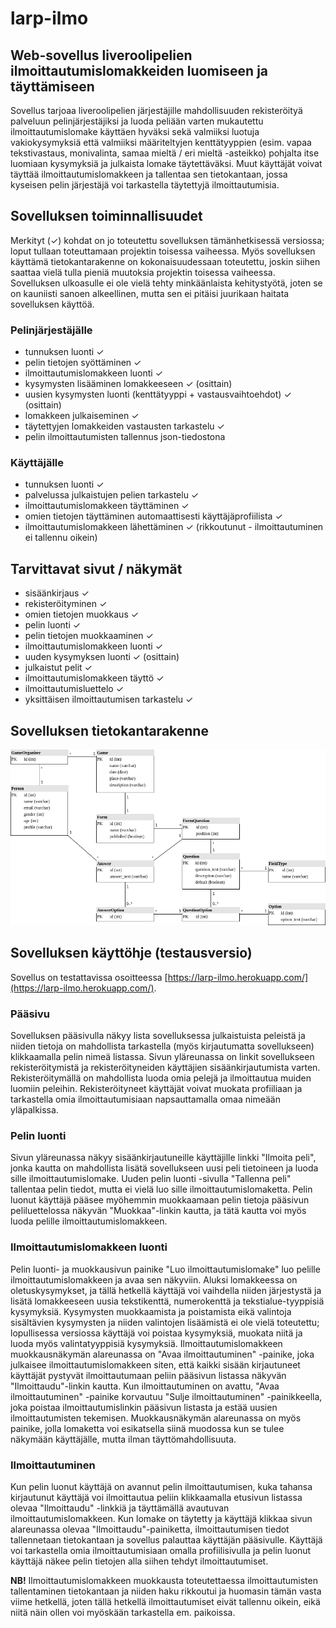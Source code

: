 # larp-ilmo

## Web-sovellus liveroolipelien ilmoittautumislomakkeiden luomiseen ja täyttämiseen

Sovellus tarjoaa liveroolipelien järjestäjille mahdollisuuden rekisteröityä palveluun pelinjärjestäjiksi ja luoda peliään varten mukautettu ilmoittautumislomake käyttäen hyväksi sekä valmiiksi luotuja vakiokysymyksiä että valmiiksi määriteltyjen kenttätyyppien (esim. vapaa tekstivastaus, monivalinta, samaa mieltä / eri mieltä -asteikko) pohjalta itse luomiaan kysymyksiä ja julkaista lomake täytettäväksi. Muut käyttäjät voivat täyttää ilmoittautumislomakkeen ja tallentaa sen tietokantaan, jossa kyseisen pelin järjestäjä voi tarkastella täytettyjä ilmoittautumisia.

## Sovelluksen toiminnallisuudet

Merkityt (&#x2713;) kohdat on jo toteutettu sovelluksen tämänhetkisessä versiossa; loput tullaan toteuttamaan projektin toisessa vaiheessa. Myös sovelluksen käyttämä tietokantarakenne on kokonaisuudessaan toteutettu, joskin siihen saattaa vielä tulla pieniä muutoksia projektin toisessa vaiheessa. Sovelluksen ulkoasulle ei ole vielä tehty minkäänlaista kehitystyötä, joten se on kauniisti sanoen alkeellinen, mutta sen ei pitäisi juurikaan haitata sovelluksen käyttöä.

### Pelinjärjestäjälle

- tunnuksen luonti &#x2713;
- pelin tietojen syöttäminen &#x2713;
- ilmoittautumislomakkeen luonti &#x2713;
- kysymysten lisääminen lomakkeeseen &#x2713; (osittain)
- uusien kysymysten luonti (kenttätyyppi + vastausvaihtoehdot) &#x2713; (osittain)
- lomakkeen julkaiseminen &#x2713;
- täytettyjen lomakkeiden vastausten tarkastelu &#x2713;
- pelin ilmoittautumisten tallennus json-tiedostona

### Käyttäjälle
- tunnuksen luonti &#x2713;
- palvelussa julkaistujen pelien tarkastelu &#x2713;
- ilmoittautumislomakkeen täyttäminen &#x2713; 
- omien tietojen täyttäminen automaattisesti käyttäjäprofiilista &#x2713;
- ilmoittautumislomakkeen lähettäminen &#x2713; (rikkoutunut - ilmoittautuminen ei tallennu oikein)

## Tarvittavat sivut / näkymät
- sisäänkirjaus &#x2713;
- rekisteröityminen &#x2713;
- omien tietojen muokkaus &#x2713;
- pelin luonti &#x2713;
- pelin tietojen muokkaaminen &#x2713;
- ilmoittautumislomakkeen luonti &#x2713;
- uuden kysymyksen luonti &#x2713; (osittain)
- julkaistut pelit &#x2713;
- ilmoittautumislomakkeen täyttö &#x2713;
- ilmoittautumisluettelo &#x2713;
- yksittäisen ilmoittautumisen tarkastelu &#x2713;

## Sovelluksen tietokantarakenne
![Database diagram](https://github.com/vmarttil/larp-ilmo/blob/main/images/larp-ilmo_2.png)

## Sovelluksen käyttöhje (testausversio)

Sovellus on testattavissa osoitteessa [https://larp-ilmo.herokuapp.com/](https://larp-ilmo.herokuapp.com/).

### Pääsivu

Sovelluksen pääsivulla näkyy lista sovelluksessa julkaistuista peleistä ja niiden tietoja on mahdollista
tarkastella (myös kirjautumatta sovellukseen) klikkaamalla pelin nimeä listassa. Sivun yläreunassa on linkit 
sovellukseen rekisteröitymistä ja rekisteröityneiden käyttäjien sisäänkirjautumista varten. Rekisteröitymällä
on mahdollista luoda omia pelejä ja ilmoittautua muiden luomiin peleihin. Rekisteröityneet käyttäjät voivat 
muokata profiiliaan ja tarkastella omia ilmoittautumisiaan napsauttamalla omaa nimeään yläpalkissa.

### Pelin luonti

Sivun yläreunassa näkyy sisäänkirjautuneille käyttäjille linkki "Ilmoita peli", jonka kautta on mahdollista lisätä
sovellukseen uusi peli tietoineen ja luoda sille ilmoittautumislomake. Uuden pelin luonti -sivulla "Tallenna peli" 
tallentaa pelin tiedot, mutta ei vielä luo sille ilmoittautumislomaketta. Pelin luonut käyttäjä pääsee myöhemmin 
muokkaamaan pelin tietoja pääsivun peliluettelossa näkyvän "Muokkaa"-linkin kautta, ja tätä kautta voi myös luoda 
pelille ilmoittautumislomakkeen. 

### Ilmoittautumislomakkeen luonti

Pelin luonti- ja muokkausivun painike "Luo ilmoittautumislomake" luo pelille ilmoittautumislomakkeen ja avaa sen
näkyviin. Aluksi lomakkeessa on oletuskysymykset, ja tällä hetkellä käyttäjä voi vaihdella niiden järjestystä ja 
lisätä lomakkeeseen uusia tekstikenttä, numerokenttä ja tekstialue-tyyppisiä kysymyksiä. Kysymysten muokkaamista 
ja poistamista eikä valintoja sisältävien kysymysten ja niiden valintojen lisäämistä ei ole vielä toteutettu; 
lopullisessa versiossa käyttäjä voi poistaa kysymyksiä, muokata niitä ja luoda myös valintatyyppisiä kysymyksiä. 
Ilmoittautumislomakkeen muokkausnäkymän alareunassa on "Avaa ilmoittautuminen" -painike, joka julkaisee 
ilmoittautumislomakkeen siten, että kaikki sisään kirjautuneet käyttäjät pystyvät ilmoittautumaan 
peliin pääsivun listassa näkyvän "Ilmoittaudu"-linkin kautta. Kun ilmoittautuminen on avattu, "Avaa ilmoittautuminen" 
-painike korvautuu "Sulje ilmoittautuminen" -painikkeella, joka poistaa ilmoittautumislinkin pääsivun listasta ja 
estää uusien ilmoittautumisten tekemisen. Muokkausnäkymän alareunassa on myös painike, jolla lomaketta voi esikatsella 
siinä muodossa kun se tulee näkymään käyttäjälle, mutta ilman täyttömahdollisuuta.

### Ilmoittautuminen

Kun pelin luonut käyttäjä on avannut pelin ilmoittautumisen, kuka tahansa kirjautunut käyttäjä voi ilmoittautua peliin 
klikkaamalla etusivun listassa olevaa "Ilmoittaudu" -linkkiä ja täyttämällä avautuvan ilmoittautumislomakkeen. Kun lomake 
on täytetty ja käyttäjä klikkaa sivun alareunassa olevaa "Ilmoittaudu"-painiketta, ilmoittautumisen tiedot tallennetaan 
tietokantaan ja sovellus palauttaa käyttäjän pääsivulle. Käyttäjä voi tarkastella omia ilmoittautumisiaan omalla profiilisivulla
ja pelin luonut käyttäjä näkee pelin tietojen alla siihen tehdyt ilmoittautumiset.

**NB!** Ilmoittautumislomakkeen muokkausta toteutettaessa ilmoittautumisten tallentaminen tietokantaan ja niiden haku 
rikkoutui ja huomasin tämän vasta viime hetkellä, joten tällä hetkellä ilmoittautumiset eivät tallennu oikein, eikä niitä
näin ollen voi myöskään tarkastella em. paikoissa.


